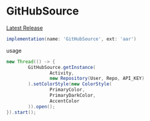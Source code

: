 # GitHubSource

[Latest Release](https://github.com/DerTyp7214/GitHubSource/releases/latest)

```gradle
implementation(name: 'GitHubSource', ext: 'aar')
```

usage

```java
new Thread(() -> {
        GitHubSource.getInstance(
                Activity,
                new Repository(User, Repo, API_KEY)
        ).setColorStyle(new ColorStyle(
                PrimaryColor,
                PrimaryDarkColor,
                AccentColor
        )).open();
}).start();
```
